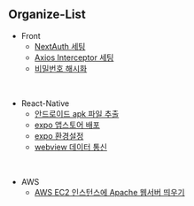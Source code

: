 ## Organize-List

- Front
  - [NextAuth 세팅](https://github.com/devwoodie/organize-all/blob/master/front/nextauth-setting.md)
  - [Axios Interceptor 세팅](https://github.com/devwoodie/organize-all/blob/master/front/axios-interceptor.md)
  - [비밀번호 해시화](https://github.com/devwoodie/organize-all/blob/master/front/crypto.md)

<br/>

- React-Native
  - [안드로이드 apk 파일 추출](https://github.com/devwoodie/organize-all/blob/master/react-native/android-app-build-apk.md)
  - [expo 앱스토어 배포](https://github.com/devwoodie/organize-all/blob/master/react-native/expo-appstore-build.md)
  - [expo 환경설정](https://github.com/devwoodie/organize-all/blob/master/react-native/expo-setting.md)
  - [webview 데이터 통신](https://github.com/devwoodie/organize-all/blob/master/react-native/webview-post-message.md)

<br/>

- AWS
  - [AWS EC2 인스턴스에 Apache 웹서버 띄우기](https://github.com/devwoodie/organize-all/blob/master/aws/install-apache-in-ec2.md)
